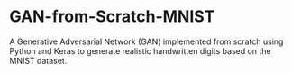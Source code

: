 # GAN-from-Scratch-MNIST
A Generative Adversarial Network (GAN) implemented from scratch using Python and Keras to generate realistic handwritten digits based on the MNIST dataset.



